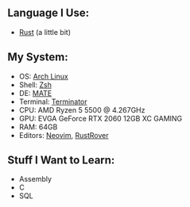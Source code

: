 ## Language I Use:
- [Rust](https://www.rust-lang.org/) (a little bit)

## My System:
- OS: [Arch Linux](https://archlinux.org/)
- Shell: [Zsh](https://www.zsh.org/)
- DE: [MATE](https://mate-desktop.org/)
- Terminal: [Terminator](https://github.com/gnome-terminator/terminator)
- CPU: AMD Ryzen 5 5500 @ 4.267GHz
- GPU: EVGA GeForce RTX 2060 12GB XC GAMING
- RAM: 64GB
- Editors: [Neovim](https://neovim.io/), [RustRover](https://www.jetbrains.com/rust/)

## Stuff I Want to Learn:
- Assembly
- C
- SQL
